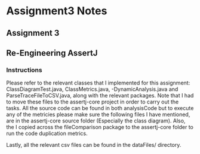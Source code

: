 # Assignment3 Notes
## Assignment 3

## Re-Engineering AssertJ

### Instructions

Please refer to the relevant classes that I implemented for this assignment: ClassDiagramTest.java, ClassMetrics.java, 
-DynamicAnalysis.java and ParseTraceFileToCSV.java, along with the relevant packages.
Note that I had to move these files to the assertj-core project in order to carry out the tasks. 
All the source code can be found in both analysisCode but to execute any of the metricies please make sure the following files I have mentioned, are in the assertj-core source folder (Especially the class diagram).
Also, the I copied across the fileComparison package to the assertj-core folder to run the code duplication metrics.

Lastly, all the relevant csv files can be found in the dataFiles/ directory.
